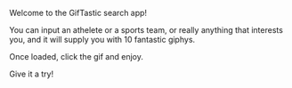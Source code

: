 Welcome to the GifTastic search app!

You can input an athelete or a sports team, or really anything that interests you, and it will supply you with 10 fantastic giphys.

Once loaded, click the gif and enjoy.

Give it a try!



